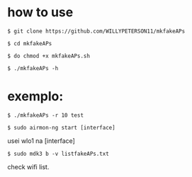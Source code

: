 # how to use

`$ git clone https://github.com/WILLYPETERSON11/mkfakeAPs`

`$ cd mkfakeAPs`
 
`$ do chmod +x mkfakeAPs.sh`

`$ ./mkfakeAPs -h`

# exemplo:

`$ ./mkfakeAPs -r 10 test`

`$ sudo airmon-ng start [interface]`

usei wlo1 na [interface]

`$ sudo mdk3 b -v listfakeAPs.txt`

check wifi list.

